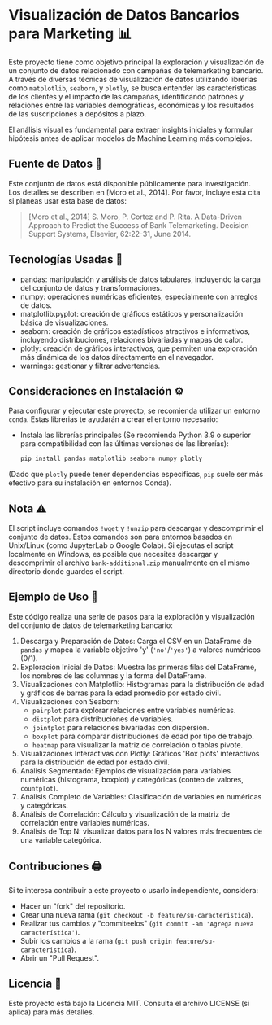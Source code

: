 # Visualización de Datos Bancarios para Marketing 📊

Este proyecto tiene como objetivo principal la exploración y visualización de un conjunto de datos relacionado con campañas de telemarketing bancario. A través de diversas técnicas de visualización de datos utilizando librerías como `matplotlib`, `seaborn`, y `plotly`, se busca entender las características de los clientes y el impacto de las campañas, identificando patrones y relaciones entre las variables demográficas, económicas y los resultados de las suscripciones a depósitos a plazo.

El análisis visual es fundamental para extraer insights iniciales y formular hipótesis antes de aplicar modelos de Machine Learning más complejos.

## Fuente de Datos 💾

Este conjunto de datos está disponible públicamente para investigación. Los detalles se describen en [Moro et al., 2014]. Por favor, incluye esta cita si planeas usar esta base de datos:

> [Moro et al., 2014] S. Moro, P. Cortez and P. Rita. A Data-Driven Approach to Predict the Success of Bank Telemarketing. Decision Support Systems, Elsevier, 62:22-31, June 2014.

## Tecnologías Usadas 🐍
-   pandas: manipulación y análisis de datos tabulares, incluyendo la carga del conjunto de datos y transformaciones.
-   numpy: operaciones numéricas eficientes, especialmente con arreglos de datos.
-   matplotlib.pyplot: creación de gráficos estáticos y personalización básica de visualizaciones.
-   seaborn: creación de gráficos estadísticos atractivos e informativos, incluyendo distribuciones, relaciones bivariadas y mapas de calor.
-   plotly: creación de gráficos interactivos, que permiten una exploración más dinámica de los datos directamente en el navegador.
-   warnings: gestionar y filtrar advertencias.

## Consideraciones en Instalación ⚙️

Para configurar y ejecutar este proyecto, se recomienda utilizar un entorno `conda`. Estas librerias te ayudarán a crear el entorno necesario:

-  Instala las librerías principales (Se recomienda Python 3.9 o superior para compatibilidad con las últimas versiones de las librerías): 
    ```bash
    pip install pandas matplotlib seaborn numpy plotly
    ```
(Dado que `plotly` puede tener dependencias específicas, `pip` suele ser más efectivo para su instalación en entornos Conda).

## Nota ⚠️
El script incluye comandos `!wget` y `!unzip` para descargar y descomprimir el conjunto de datos. Estos comandos son para entornos basados en Unix/Linux (como JupyterLab o Google Colab). Si ejecutas el script localmente en Windows, es posible que necesites descargar y descomprimir el archivo `bank-additional.zip` manualmente en el mismo directorio donde guardes el script.

## Ejemplo de Uso 📎

Este código realiza una serie de pasos para la exploración y visualización del conjunto de datos de telemarketing bancario:

1.  Descarga y Preparación de Datos: Carga el CSV en un DataFrame de `pandas` y mapea la variable objetivo 'y' (`'no'`/`'yes'`) a valores numéricos (0/1).
2.  Exploración Inicial de Datos: Muestra las primeras filas del DataFrame, los nombres de las columnas y la forma del DataFrame.
3.  Visualizaciones con Matplotlib: Histogramas para la distribución de edad y gráficos de barras para la edad promedio por estado civil.
4.  Visualizaciones con Seaborn:
    * `pairplot` para explorar relaciones entre variables numéricas.
    * `distplot` para distribuciones de variables.
    * `jointplot` para relaciones bivariadas con dispersión.
    * `boxplot` para comparar distribuciones de edad por tipo de trabajo.
    * `heatmap` para visualizar la matriz de correlación o tablas pivote.
5.  Visualizaciones Interactivas con Plotly: Gráficos 'Box plots' interactivos para la distribución de edad por estado civil.
6.  Análisis Segmentado: Ejemplos de visualización para variables numéricas (histograma, boxplot) y categóricas (conteo de valores, `countplot`).
7.  Análisis Completo de Variables: Clasificación de variables en numéricas y categóricas.
8.  Análisis de Correlación: Cálculo y visualización de la matriz de correlación entre variables numéricas.
9.  Análisis de Top N: visualizar datos para los N valores más frecuentes de una variable categórica.

## Contribuciones 🖨️

Si te interesa contribuir a este proyecto o usarlo independiente, considera:
-   Hacer un "fork" del repositorio.
-   Crear una nueva rama (`git checkout -b feature/su-caracteristica`).
-   Realizar tus cambios y "commiteelos" (`git commit -am 'Agrega nueva característica'`).
-   Subir los cambios a la rama (`git push origin feature/su-caracteristica`).
-   Abrir un "Pull Request".

## Licencia 📜

Este proyecto está bajo la Licencia MIT. Consulta el archivo LICENSE (si aplica) para más detalles.
